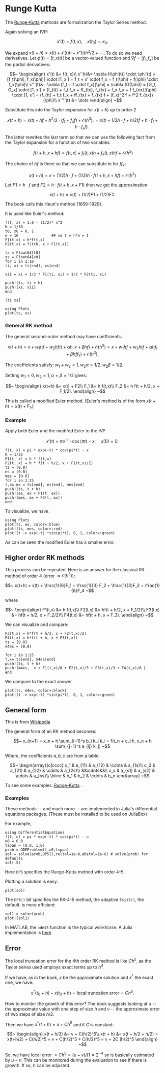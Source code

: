 # Runge Kutta

The [Runge-Kutta](https://github.com/JuliaLang/ODE.jl/blob/master/src/runge_kutta.jl) methods are formalization the Taylor Series method.

Again solving an IVP:

$$~
x'(t) = f(t,x), \quad x(t_0) = x_0.
~$$

We expand $x(t+h) = x(t) + x'(t) h + x''(t) h^2/2 + \cdots$. To do so we need derivatives. Let $\phi(t) = [t,x(t)]$ be a vector-valued function and $\nabla f = [f_t, f_x]$ be the partial derivatives:

$$~
\begin{align}
x'(t) &= f(t, x)\\
x''(t)&= \nabla f(\phi(t)) \cdot \phi'(t) = [f_t(\phi), f_x(\phi)] \cdot [1, x'] = f_t + x' \cdot f_x = f_t(\phi) + f(\phi) \cdot f_x(\phi)\\
x'''(t)&= \nabla (f_t + f \cdot f_x)(\phi)  = \nabla (G(\phi)) = [G_t, G_x] \cdot [1, x'] =
[f_{tt} + f_t f_x + ff_{tx}, f_{tx} + f_x f_x + f f_{xx}](\phi) \cdot [1, x']
= (f_{tt} + f_t f_x + ff_{tx} + f_{tx} f + (f_x)^2 f + f^2 f_{xx})(\phi)\\
x''''(t) &= \dots
\end{align}
~$$

Substitute this into the Taylor expansion for $x(t+h)$ up to order 2

$$~
x(t+h) = x(t) + h f + h^2/2 \cdot(f_t + f_x f) + \mathcal{O}(h^3).
= x(t) + 1/2 h\cdot f + h/2 ( f + h\cdot f_t + h \cdot f_x f).
~$$

The latter rewrites the last term so that we can use the following
fact from the Taylor expansion for a function of two variables:

$$~
f(t+h, x+hf) = f(t, x) + f_t(t,x) h + f_x(t,x)hf + \mathcal{O}(h^2)
$$

The choice of $hf$ is there so that we can substitute in for $f f_x$:

$$~
x(t+h) = x + (1/2) h \cdot f + (1/2) h \cdot f(t+h, x + hf) +  \mathcal{O}(h^2)
~$$

Let $F1 = h \cdot f$ and $F2 = h \cdot f(t + h, x + F1)$ then we get
the approximation

$$~
x(t+h) \approx x(t) + (1/2) F1 + (1/2) F2.
~$$


The book calls this Heun's method (1859-1929).

It is used like Euler's method:


```
f(t, x) = 1.0 - (1/2)* x^2
h = 1/10
t0, x0 = 0, 1
n = 10               ## so t = h*n = 1
F1(t,x) = h*f(t,x)
F2(t,x) = f(t+h, x + F1(t,x))

ts = Float64[t0]
xs = Float64[x0]
for i in 1:10
ti, xi = ts[end], xs[end]

xi1 = xi + 1/2 * F1(ti, xi) + 1/2 * F2(ti, xi)

push!(ts, ti + h)
push!(xs, xi1)
end
```

```
[ts xs]
```

```
using Plots
plot(ts, xs)
```




### General RK method

The general second-order method may have coefficients:

$$~
x(t+h) = x + w_1 hf + w_2 hf(t +\alpha h, x + \beta h f) + \mathcal{O}(h^3)
= x + w_1 hf + w_2 h \left( f + \alpha hf_t + \beta h f f_x\right) + \mathcal{O}(h^3)
~$$

The coefficients satisfy: $w_1 + w_2=1, w_2\alpha = 1/2, w_2\beta = 1/2$.

Setting $w_1 = 0, w_2 = 1, \alpha = \beta = 1/2$ gives:

$$~
\begin{align}
x(t+h) &= x(t) + F2\\
F_1 &= h f(t,x)\\
F_2 &= h f(t + h/2, x + F_1/2).
\end{align}
~$$


This is called a modified Euler method. (Euler's method is of the form $x(t+h) = x(t) + F_1$.)


### Example

Apply both Euler and the modifed Euler to the IVP

$$~
x'(t) = \pi e^{-t} \cdot \cos(\pi t) - x, \quad x(0) = 0.
~$$

```
f(t, x) = pi * exp(-t) * cos(pi*t) - x
h = 1/25
F1(t, x) = h * f(t,x)
F2(t, x) = h * f(t + h/2, x + F1(t,x)/2)
ts = [0.0]
es = [0.0]
mes = [0.0]
for i in 1:25
t,ex,mx = ts[end], es[end], mes[end]
push!(ts, t + h)
push!(es, ex + F1(t, ex))
push!(mes, mx + F2(t, mx))
end
```

To visualize, we have:

```
using Plots
plot(ts, es, color=:blue)
plot!(ts, mes, color=:red)
plot!(t -> exp(-t) *sin(pi*t), 0, 1, color=:green)
```

As can be seen the modified Euler has a smaller error.

## Higher order RK methods

This process can be repeated. Here is an answer for the classical RK method of order 4 (error $\approx \mathcal{O}(h^5)$):

$$~
x(t+h) = x(t) + \frac{1}{6}F_1 + \frac{1}{3} F_2 + \frac{1}{3}F_3 + \frac{1}{6}F_4
~$$

where

$$~
\begin{align}
F1(t,x) &= h f(t,x)\\
F2(t,x) &= hf(t + h/2, x + F_1/2)\\
F3(t,x) &=  hf(t + h/2, x + F_2/2)\\
F4(t,x) &=  hf(t + h, x + F_3).
\end{align}
~$$

We can    visualize and compare:

```
F3(t,x) = h*f(t + h/2, x + F2(t,x)/2)
F4(t,x) = h*f(t + h, x + F3(t,x))
ts = [0.0]
m4es = [0.0]

for i in 1:25
t,x= ts[end], m4es[end]
push!(ts, t + h)
push!(m4es,  x + F1(t,x)/6 + F2(t,x)/3 + F3(t,x)/3 + F4(t,x)/6 )
end
```

We compare to the exact answer

```
plot(ts, m4es, color=:black)
plot!(t -> exp(-t) *sin(pi*t), 0, 1, color=:green)
```

## General form

This is from [Wikipedia](http://tinyurl.com/pzm7tww)

The general form of an RK method becomes:

$$~
x_{n+1} = x_n + h \sum_{i=1}^s b_i k_i
k_i = f(t_n + c_i h, x_n + h \sum_{j=1}^s a_{ij} k_j)
~$$

Where, the coefficients $a,b,c$ are from a table:

$$~
\begin{array}{c|cccc}
c_1 & a_{11} & a_{12} & \cdots & a_{1s}\\
c_2 & a_{21} & a_{22} & \cdots & a_{2s}\\
&&\cdots&&\\
c_s & a_{s1} & a_{s2} & \cdots & a_{ss}\\
\hline
& b_1 & b_2 & \cdots & b_n
\end{array}
~$$

To see some examples: [Runge-Kutta](https://github.com/JuliaLang/ODE.jl/blob/master/src/runge_kutta.jl) .


### Examples

These methods -- and much more -- are implemented in Julia's
differential equations packages. (These must be installed to be used on JuliaBox)

For example,

```
using DifferentialEquations
f(t, u) = pi * exp(-t) * cos(pi*t) - u
u0 = 0.0
tspan = (0.0, 1.0)
prob = ODEProblem(f,u0,tspan)
sol = solve(prob,DP5(),reltol=1e-8,abstol=1e-8) # solve(prob) for defaults
sol(.5)
```

Here `DP5` specifies the Runge-Kutta method with order 4-5.


Plotting a solution is easy:

```
plot(sol)
```


The `DP5()` bit specifies the RK-4-5 method, the adaptive `Tsit5()`,
the default, is more efficient:

```
sol1 = solve(prob)
plot!(sol1)
```

In MATLAB, the `ode45` function is the typical workhorse. A Julia
implementation is
[here](https://github.com/JuliaDiffEq/ODE.jl/blob/master/src/runge_kutta.jl).



## Error

The local truncation error for the 4th order RK method is like $C h^5$, as the Taylor series used employs exact terms up to $h^4$.


If we have, as in the book, $x$ be the approximate solution and $x^*$ the exact one, we have:

$$~
x^*(t_0 + h) - x(t_0+h) = \text{local truncation error} = C h^5.
~$$

How to monitor the growth of this error? The book suggests looking at $u$ -- the approximate value with one step of size $h$ and $v$ -- the approximate error of two steps of size $h/2$.

Then we have $x^*(t+h) = u + Ch^5$ and if $C$ is constant:

$$~
\begin{align}
x(t + h/2) &= v + C(h/2)^5\\
x(t + h) &= x(t + h/2 + h/2) = x(t+h/2) + C(h/2)^5 = v + C(h/2)^5 + C(h/2)^5 = v + 2C (h/2)^5
\end{align}
~$$

So, we have local error $= Ch^5 = (u-v)/(1 = 2^{-4}$ so is basically estimated by $u-v$. This can be monitored during the evaluation to see if there is growth. If so, $h$ can be adjusted.
